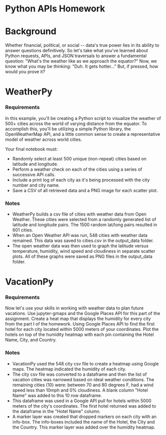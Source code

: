 # Python APIs Homework

# Background
Whether financial, political, or social -- data's true power lies in its ability to answer questions definitively. So let's take what you've learned about Python requests, APIs, and JSON traversals to answer a fundamental question: "What's the weather like as we approach the equator?"
Now, we know what you may be thinking: "Duh. It gets hotter..."
But, if pressed, how would you prove it?

# WeatherPy
### Requirements
In this example, you'll be creating a Python script to visualize the weather of 500+ cities across the world of varying distance from the equator. To accomplish this, you'll be utilizing a simple Python library, the OpenWeatherMap API, and a little common sense to create a representative model of weather across world cities.

Your final notebook must:

 * Randomly select at least 500 unique (non-repeat) cities based on latitude and longitude.
 * Perform a weather check on each of the cities using a series of successive API calls.
 * Include a print log of each city as it's being processed with the city number and city name.
 * Save a CSV of all retrieved data and a PNG image for each scatter plot.

### Notes 

 * WeatherPy builds a csv file of cities with weather data from Open Weather.  These cities were selected from a randomly generated list of latitude and longitude pairs.  The 1500 random lat/long pairs resulted in 601 cities.  
 * When an Open Weather API was run, 548 cities with weather data remained.  This data was saved to cities.csv in the output_data folder.
 * The open weather data was then used to graph the latitude versus temperature, humidity, wind speed and cloudiness in separate scatter plots.  All of these graphs were saved as PNG files in the output_data folder.

# VacationPy
### Requirements
Now let's use your skills in working with weather data to plan future vacations. Use jupyter-gmaps and the Google Places API for this part of the assignment.  Create a heat map that displays the humidity for every city from the part I of the homework.  Using Google Places API to find the first hotel for each city located within 5000 meters of your coordinates.  Plot the hotels on top of the humidity heatmap with each pin containing the Hotel Name, City, and Country.

### Notes
 * VacationPy used the 548 city csv file to create a heatmap using Google maps.  The heatmap indicated the humidity of each city.
 * The city csv file was converted to a dataframe and then the list of vacation cities was narrowed based on ideal weather conditions.  The remaining cities (10) were: between 70 and 80 degrees F, had a wind speed less than 10mph and 0% cloudiness.  A blank column "Hotel Name" was added to this 10 row dataframe.
 * This dataframe was used in a Google API pull for hotels within 5000 meters of the city's coordinates.  The first hotel returned was added to the dataframe in the "Hotel Name" column.
 * A marker layer was created that dropped markers on each city with an info-box.  The info-boxes included the name of the Hotel, the City and the Country.  This marker layer was added over the humidity heatmap.
